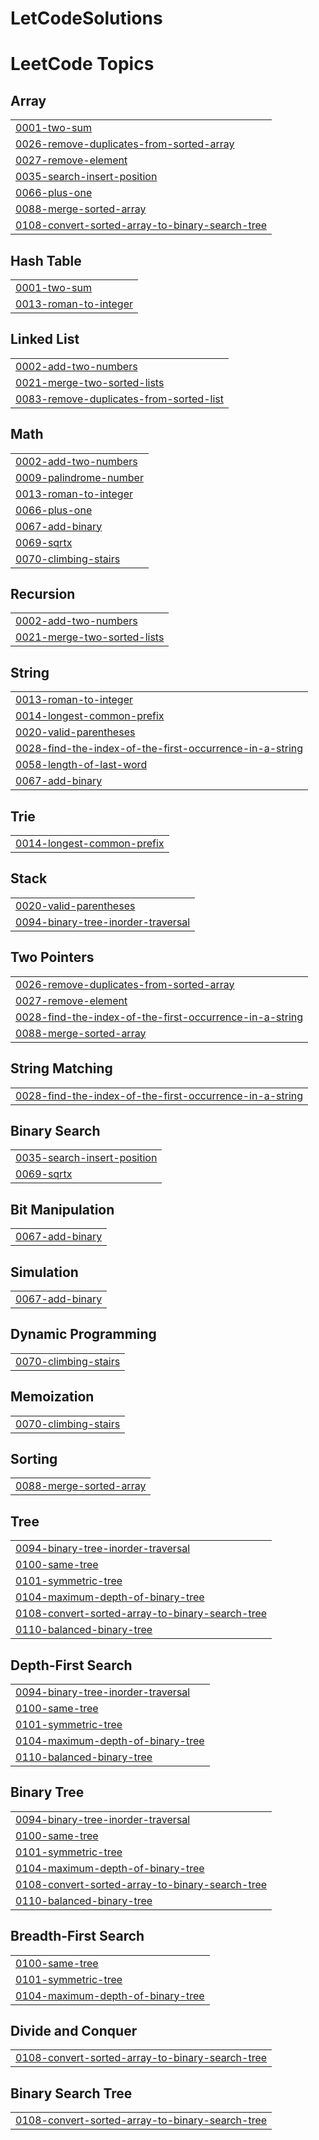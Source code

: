# LetCodeSolutions
<!---LeetCode Topics Start-->
# LeetCode Topics
## Array
|  |
| ------- |
| [0001-two-sum](https://github.com/Joao-lucas-felix/LetCodeSolutions/tree/master/0001-two-sum) |
| [0026-remove-duplicates-from-sorted-array](https://github.com/Joao-lucas-felix/LetCodeSolutions/tree/master/0026-remove-duplicates-from-sorted-array) |
| [0027-remove-element](https://github.com/Joao-lucas-felix/LetCodeSolutions/tree/master/0027-remove-element) |
| [0035-search-insert-position](https://github.com/Joao-lucas-felix/LetCodeSolutions/tree/master/0035-search-insert-position) |
| [0066-plus-one](https://github.com/Joao-lucas-felix/LetCodeSolutions/tree/master/0066-plus-one) |
| [0088-merge-sorted-array](https://github.com/Joao-lucas-felix/LetCodeSolutions/tree/master/0088-merge-sorted-array) |
| [0108-convert-sorted-array-to-binary-search-tree](https://github.com/Joao-lucas-felix/LetCodeSolutions/tree/master/0108-convert-sorted-array-to-binary-search-tree) |
## Hash Table
|  |
| ------- |
| [0001-two-sum](https://github.com/Joao-lucas-felix/LetCodeSolutions/tree/master/0001-two-sum) |
| [0013-roman-to-integer](https://github.com/Joao-lucas-felix/LetCodeSolutions/tree/master/0013-roman-to-integer) |
## Linked List
|  |
| ------- |
| [0002-add-two-numbers](https://github.com/Joao-lucas-felix/LetCodeSolutions/tree/master/0002-add-two-numbers) |
| [0021-merge-two-sorted-lists](https://github.com/Joao-lucas-felix/LetCodeSolutions/tree/master/0021-merge-two-sorted-lists) |
| [0083-remove-duplicates-from-sorted-list](https://github.com/Joao-lucas-felix/LetCodeSolutions/tree/master/0083-remove-duplicates-from-sorted-list) |
## Math
|  |
| ------- |
| [0002-add-two-numbers](https://github.com/Joao-lucas-felix/LetCodeSolutions/tree/master/0002-add-two-numbers) |
| [0009-palindrome-number](https://github.com/Joao-lucas-felix/LetCodeSolutions/tree/master/0009-palindrome-number) |
| [0013-roman-to-integer](https://github.com/Joao-lucas-felix/LetCodeSolutions/tree/master/0013-roman-to-integer) |
| [0066-plus-one](https://github.com/Joao-lucas-felix/LetCodeSolutions/tree/master/0066-plus-one) |
| [0067-add-binary](https://github.com/Joao-lucas-felix/LetCodeSolutions/tree/master/0067-add-binary) |
| [0069-sqrtx](https://github.com/Joao-lucas-felix/LetCodeSolutions/tree/master/0069-sqrtx) |
| [0070-climbing-stairs](https://github.com/Joao-lucas-felix/LetCodeSolutions/tree/master/0070-climbing-stairs) |
## Recursion
|  |
| ------- |
| [0002-add-two-numbers](https://github.com/Joao-lucas-felix/LetCodeSolutions/tree/master/0002-add-two-numbers) |
| [0021-merge-two-sorted-lists](https://github.com/Joao-lucas-felix/LetCodeSolutions/tree/master/0021-merge-two-sorted-lists) |
## String
|  |
| ------- |
| [0013-roman-to-integer](https://github.com/Joao-lucas-felix/LetCodeSolutions/tree/master/0013-roman-to-integer) |
| [0014-longest-common-prefix](https://github.com/Joao-lucas-felix/LetCodeSolutions/tree/master/0014-longest-common-prefix) |
| [0020-valid-parentheses](https://github.com/Joao-lucas-felix/LetCodeSolutions/tree/master/0020-valid-parentheses) |
| [0028-find-the-index-of-the-first-occurrence-in-a-string](https://github.com/Joao-lucas-felix/LetCodeSolutions/tree/master/0028-find-the-index-of-the-first-occurrence-in-a-string) |
| [0058-length-of-last-word](https://github.com/Joao-lucas-felix/LetCodeSolutions/tree/master/0058-length-of-last-word) |
| [0067-add-binary](https://github.com/Joao-lucas-felix/LetCodeSolutions/tree/master/0067-add-binary) |
## Trie
|  |
| ------- |
| [0014-longest-common-prefix](https://github.com/Joao-lucas-felix/LetCodeSolutions/tree/master/0014-longest-common-prefix) |
## Stack
|  |
| ------- |
| [0020-valid-parentheses](https://github.com/Joao-lucas-felix/LetCodeSolutions/tree/master/0020-valid-parentheses) |
| [0094-binary-tree-inorder-traversal](https://github.com/Joao-lucas-felix/LetCodeSolutions/tree/master/0094-binary-tree-inorder-traversal) |
## Two Pointers
|  |
| ------- |
| [0026-remove-duplicates-from-sorted-array](https://github.com/Joao-lucas-felix/LetCodeSolutions/tree/master/0026-remove-duplicates-from-sorted-array) |
| [0027-remove-element](https://github.com/Joao-lucas-felix/LetCodeSolutions/tree/master/0027-remove-element) |
| [0028-find-the-index-of-the-first-occurrence-in-a-string](https://github.com/Joao-lucas-felix/LetCodeSolutions/tree/master/0028-find-the-index-of-the-first-occurrence-in-a-string) |
| [0088-merge-sorted-array](https://github.com/Joao-lucas-felix/LetCodeSolutions/tree/master/0088-merge-sorted-array) |
## String Matching
|  |
| ------- |
| [0028-find-the-index-of-the-first-occurrence-in-a-string](https://github.com/Joao-lucas-felix/LetCodeSolutions/tree/master/0028-find-the-index-of-the-first-occurrence-in-a-string) |
## Binary Search
|  |
| ------- |
| [0035-search-insert-position](https://github.com/Joao-lucas-felix/LetCodeSolutions/tree/master/0035-search-insert-position) |
| [0069-sqrtx](https://github.com/Joao-lucas-felix/LetCodeSolutions/tree/master/0069-sqrtx) |
## Bit Manipulation
|  |
| ------- |
| [0067-add-binary](https://github.com/Joao-lucas-felix/LetCodeSolutions/tree/master/0067-add-binary) |
## Simulation
|  |
| ------- |
| [0067-add-binary](https://github.com/Joao-lucas-felix/LetCodeSolutions/tree/master/0067-add-binary) |
## Dynamic Programming
|  |
| ------- |
| [0070-climbing-stairs](https://github.com/Joao-lucas-felix/LetCodeSolutions/tree/master/0070-climbing-stairs) |
## Memoization
|  |
| ------- |
| [0070-climbing-stairs](https://github.com/Joao-lucas-felix/LetCodeSolutions/tree/master/0070-climbing-stairs) |
## Sorting
|  |
| ------- |
| [0088-merge-sorted-array](https://github.com/Joao-lucas-felix/LetCodeSolutions/tree/master/0088-merge-sorted-array) |
## Tree
|  |
| ------- |
| [0094-binary-tree-inorder-traversal](https://github.com/Joao-lucas-felix/LetCodeSolutions/tree/master/0094-binary-tree-inorder-traversal) |
| [0100-same-tree](https://github.com/Joao-lucas-felix/LetCodeSolutions/tree/master/0100-same-tree) |
| [0101-symmetric-tree](https://github.com/Joao-lucas-felix/LetCodeSolutions/tree/master/0101-symmetric-tree) |
| [0104-maximum-depth-of-binary-tree](https://github.com/Joao-lucas-felix/LetCodeSolutions/tree/master/0104-maximum-depth-of-binary-tree) |
| [0108-convert-sorted-array-to-binary-search-tree](https://github.com/Joao-lucas-felix/LetCodeSolutions/tree/master/0108-convert-sorted-array-to-binary-search-tree) |
| [0110-balanced-binary-tree](https://github.com/Joao-lucas-felix/LetCodeSolutions/tree/master/0110-balanced-binary-tree) |
## Depth-First Search
|  |
| ------- |
| [0094-binary-tree-inorder-traversal](https://github.com/Joao-lucas-felix/LetCodeSolutions/tree/master/0094-binary-tree-inorder-traversal) |
| [0100-same-tree](https://github.com/Joao-lucas-felix/LetCodeSolutions/tree/master/0100-same-tree) |
| [0101-symmetric-tree](https://github.com/Joao-lucas-felix/LetCodeSolutions/tree/master/0101-symmetric-tree) |
| [0104-maximum-depth-of-binary-tree](https://github.com/Joao-lucas-felix/LetCodeSolutions/tree/master/0104-maximum-depth-of-binary-tree) |
| [0110-balanced-binary-tree](https://github.com/Joao-lucas-felix/LetCodeSolutions/tree/master/0110-balanced-binary-tree) |
## Binary Tree
|  |
| ------- |
| [0094-binary-tree-inorder-traversal](https://github.com/Joao-lucas-felix/LetCodeSolutions/tree/master/0094-binary-tree-inorder-traversal) |
| [0100-same-tree](https://github.com/Joao-lucas-felix/LetCodeSolutions/tree/master/0100-same-tree) |
| [0101-symmetric-tree](https://github.com/Joao-lucas-felix/LetCodeSolutions/tree/master/0101-symmetric-tree) |
| [0104-maximum-depth-of-binary-tree](https://github.com/Joao-lucas-felix/LetCodeSolutions/tree/master/0104-maximum-depth-of-binary-tree) |
| [0108-convert-sorted-array-to-binary-search-tree](https://github.com/Joao-lucas-felix/LetCodeSolutions/tree/master/0108-convert-sorted-array-to-binary-search-tree) |
| [0110-balanced-binary-tree](https://github.com/Joao-lucas-felix/LetCodeSolutions/tree/master/0110-balanced-binary-tree) |
## Breadth-First Search
|  |
| ------- |
| [0100-same-tree](https://github.com/Joao-lucas-felix/LetCodeSolutions/tree/master/0100-same-tree) |
| [0101-symmetric-tree](https://github.com/Joao-lucas-felix/LetCodeSolutions/tree/master/0101-symmetric-tree) |
| [0104-maximum-depth-of-binary-tree](https://github.com/Joao-lucas-felix/LetCodeSolutions/tree/master/0104-maximum-depth-of-binary-tree) |
## Divide and Conquer
|  |
| ------- |
| [0108-convert-sorted-array-to-binary-search-tree](https://github.com/Joao-lucas-felix/LetCodeSolutions/tree/master/0108-convert-sorted-array-to-binary-search-tree) |
## Binary Search Tree
|  |
| ------- |
| [0108-convert-sorted-array-to-binary-search-tree](https://github.com/Joao-lucas-felix/LetCodeSolutions/tree/master/0108-convert-sorted-array-to-binary-search-tree) |
<!---LeetCode Topics End-->